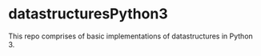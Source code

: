 # datastructuresPython3
This repo comprises of basic implementations of datastructures in Python 3.
